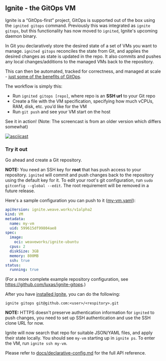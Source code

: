 ## Ignite - the GitOps VM

Ignite is a “GitOps-first” project, GitOps is supported out of the box using the `ignited gitops` command.
Previously this was integrated as `ignite gitops`, but this functionality has now moved to `ignited`,
Ignite's upcoming daemon binary.

In Git you declaratively store the desired state of a set of VMs you want to manage.
`ignited gitops` reconciles the state from Git, and applies the desired changes as state is updated in the repo.
It also commits and pushes any local changes/additions to the managed VMs back to the repository.

This can then be automated, tracked for correctness, and managed at scale - [just some of the benefits of GitOps](https://www.weave.works/technologies/gitops/).

The workflow is simply this:

 - Run `ignited gitops [repo]`, where repo is an **SSH url** to your Git repo
 - Create a file with the VM specification, specifying how much vCPUs, RAM, disk, etc. you’d like for the VM
 - Run `git push` and see your VM start on the host

See it in action! (Note: The screencast is from an older version which differs somewhat)

[![asciicast](https://asciinema.org/a/255797.svg)](https://asciinema.org/a/255797)

### Try it out

Go ahead and create a Git repository.

**NOTE:** You need an SSH key for **root** that has push access to your repository. `ignited` will commit and push changes
back to the repository using the default key for it. To edit your root's git configuration, run
`sudo gitconfig --global --edit`. The root requirement will be removed in a future release.

 Here's a sample configuration you can push to it ([my-vm.yaml](my-vm.yaml)):
```yaml
apiVersion: ignite.weave.works/v1alpha2
kind: VM
metadata:
  name: my-vm
  uid: 599615df99804ae8
spec:
  image:
    oci: weaveworks/ignite-ubuntu
  cpus: 2
  diskSize: 3GB
  memory: 800MB
  ssh: true
status:
  running: true
```
(For a more complete example repository configuration, see https://github.com/luxas/ignite-gitops.)

After you have [installed Ignite](../docs/installation.md), you can do the following:

```console
ignite gitops git@github.com:<user>/<respitory>.git
```

**NOTE:** HTTPS doesn't preserve authentication information for `ignited` to push changes,
you need to set up SSH authentication and use the SSH clone URL for now.

Ignite will now search that repo for suitable JSON/YAML files, and apply their state locally.
You should see `my-vm` starting up in `ignite ps`. To enter the VM, run `ignite ssh my-vm`.

Please refer to [docs/declarative-config.md](../docs/declarative-config.md) for the full API reference.
